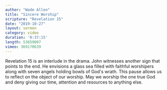 ```yaml
---
author: "Wade Allen"
title: "Sincere Worship"
scripture: "Revelation 15"
date: "2019-10-27"
layout: sermon
category: video
duration: '0:37:15' 
length: 53659007
vimeo: 369170639 
---
```


Revelation 15 is an interlude in the drama. John witnesses another sign that points to the end. He envisions a glass sea filled with faithful worshipers along with seven angels holding bowls of God's wrath. This pause allows us to reflect on the object of our worship. May we worship the one true God and deny giving our time, attention and resources to anything else.
